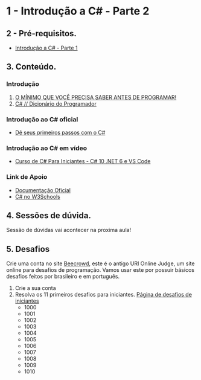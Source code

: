 # 1 - Introdução a C# - Parte 2

## 2 - Pré-requisitos. 
- [Introdução a C# - Parte 1](https://github.com/douglasfernandesjr/UniMais1Code6g2/blob/main/Aula/CSharp/Introducao_Csharp_1.md)

## 3. Conteúdo.
### Introdução
1. [O MÍNIMO QUE VOCÊ PRECISA SABER ANTES DE PROGRAMAR!](https://www.youtube.com/watch?v=BTENKdRVS2U)
2. [C# // Dicionário do Programador](https://www.youtube.com/watch?v=NXVQasys0B8)

### Introdução ao C# oficial 
- [Dê seus primeiros passos com o C#](https://docs.microsoft.com/pt-br/learn/paths/csharp-first-steps/?WT.mc_id=dotnet-35129-website&ns-enrollment-type=Collection&ns-enrollment-id=yz26f8y64n7k07)

### Introdução ao C# em vídeo
- [Curso de C# Para Iniciantes - C# 10 .NET 6 e VS Code](https://www.youtube.com/watch?v=oTivhgjbhIg)

### Link de Apoio
- [Documentação Oficial](https://docs.microsoft.com/pt-br/dotnet/csharp/)
- [C# no W3Schools](https://www.w3schools.in/csharp/tutorials/)

## 4. Sessões de dúvida.

Sessão de dúvidas vai acontecer na proxima aula!

## 5. Desafios

Crie uma conta no site [Beecrowd](https://www.beecrowd.com.br/judge/pt/login), este é o antigo URI Online Judge, um site online para desafios de programação. Vamos usar este por possuir básicos desafios feitos por brasileiro e em português.

1. Crie a sua conta
2. Resolva os 11 primeiros desafios para iniciantes. [Página de desafios de iniciantes](https://www.beecrowd.com.br/judge/pt/problems/index/1)
    - 1000
    - 1001
    - 1002
    - 1003
    - 1004
    - 1005
    - 1006
    - 1007
    - 1008
    - 1009
    - 1010
